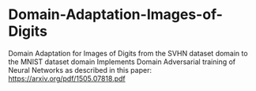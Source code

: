 # Domain-Adaptation-Images-of-Digits
Domain Adaptation for Images of Digits from the SVHN dataset domain to the MNIST dataset domain
Implements Domain Adversarial training of Neural Networks as described in this paper: https://arxiv.org/pdf/1505.07818.pdf
